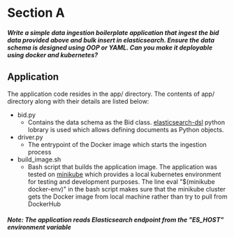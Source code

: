 # Section A
##### Write a simple data ingestion boilerplate application that ingest the bid data provided above and bulk insert in elasticsearch. Ensure the data schema is designed using OOP or YAML. Can you make it deployable using docker and kubernetes?


## Application
The application code resides in the app/ directory. The contents of app/ directory along with their details are listed below:
- bid.py
    - Contains the data schema as the Bid class. [elasticsearch-dsl](https://github.com/elastic/elasticsearch-dsl-py) python lobrary is used which allows defining documents as Python objects.
- driver.py
    - The entrypoint of the Docker image which starts the ingestion process
- build_image.sh
    - Bash script that builds the application image. The application was tested on [minikube](https://minikube.sigs.k8s.io/docs/start/) which provides a local kubernetes environment for testing and development purposes. The line eval "$(minikube docker-env)" in the bash script makes sure that the minikube cluster gets the Docker image from local machine rather than try to pull from DockerHub


##### Note: The application reads Elasticsearch endpoint from the "ES_HOST" environment variable